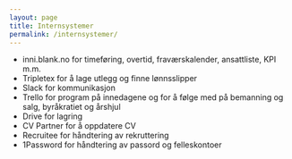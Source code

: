 ```yaml
---
layout: page
title: Internsystemer
permalink: /internsystemer/
---
```


- inni.blank.no for timeføring, overtid, fraværskalender, ansattliste, KPI m.m.
- Tripletex for å lage utlegg og finne lønnsslipper
- Slack for kommunikasjon
- Trello for program på innedagene og for å følge med på bemanning og salg, byråkratiet og årshjul
- Drive for lagring 
- CV Partner for å oppdatere CV
- Recruitee for håndtering av rekruttering
- 1Password for håndtering av passord og felleskontoer
